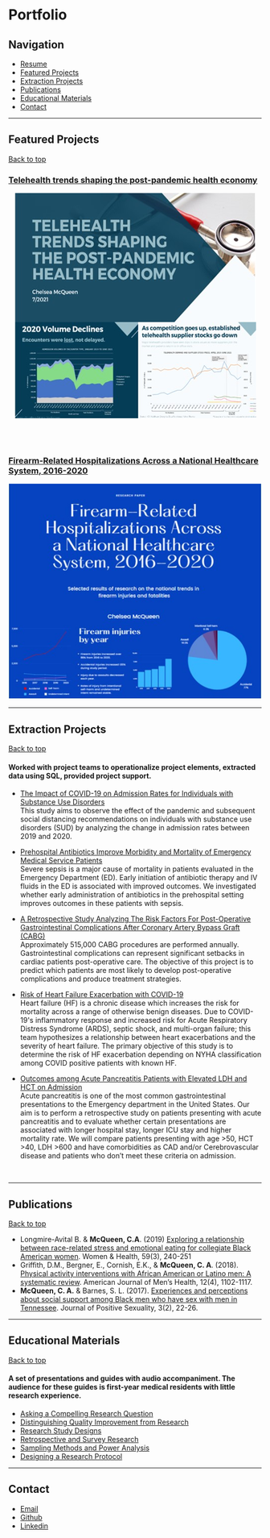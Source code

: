 # Portfolio

## Navigation
- [Resume](https://drive.google.com/file/d/1F2nVEi2Ej2ouVOcDQSaDv0Ju8z0r9qG4/view?usp=sharing)
- [Featured Projects](#featured-projects)
- [Extraction Projects](#extraction-projects)
- [Publications](#publications)
- [Educational Materials](#educational-materials)
- [Contact](#contact)
 
---


## Featured Projects
[Back to top](#portfolio)

### [Telehealth trends shaping the post-pandemic health economy](https://github.com/chelseamcqueen/2021-Telehealth-Trends#readme)


<p align="center">
<img src="images/telehealth_thumbnail.jpg?raw=true"/>
</p>


<br><br>

### [Firearm-Related Hospitalizations Across a National Healthcare System, 2016-2020](/firearm_injuries)

<p align="center">
  <img src="images/firearm_thumbnail.jpg?raw=true"/>
</p>

<!-- ---
### [Project 3](http://example.com/)

<p align="center">
<img src="images/dummy_thumbnail.jpg?raw=true"/>
</p>
 -->


---
## Extraction Projects
[Back to top](#portfolio)
#### Worked with project teams to operationalize project elements, extracted data using SQL, provided project support.

- [The Impact of COVID-19 on Admission Rates for Individuals with Substance Use Disorders](https://github.com/chelseamcqueen/Impact-of-COVID-19-on-admission-rates-for-individuals-with-substance-use-disorders)<br>
  This study aims to observe the effect of the pandemic and subsequent social distancing recommendations on individuals with substance use disorders (SUD) by analyzing the change in admission rates between 2019 and 2020.<br>
  
- [Prehospital Antibiotics Improve Morbidity and Mortality of Emergency Medical Service Patients](https://github.com/chelseamcqueen/Prehospital-Antibiotics-Improve-Outcomes-of-Emergency-Patients-with-Sepsis)<br>
  Severe sepsis is a major cause of mortality in patients evaluated in the Emergency Department (ED). Early initiation of antibiotic therapy and IV fluids in the ED is associated with improved outcomes. We investigated whether early administration of antibiotics in the
prehospital setting improves outcomes in these patients with sepsis.<br>

- [A Retrospective Study Analyzing The Risk Factors For Post-Operative Gastrointestinal Complications After Coronary Artery Bypass Graft (CABG)](https://github.com/chelseamcqueen/Post-op-Complications-after-CABG) <br>
Approximately 515,000 CABG procedures are performed annually. Gastrointestinal complications can represent significant setbacks in cardiac patients post-operative care. The objective of this project is to predict which patients  are most likely to develop post-operative complications and produce treatment strategies.<br>

- [Risk of Heart Failure Exacerbation with COVID-19](https://github.com/chelseamcqueen/COVID-19-and-Heart-Failure-Exacerbation/) <br>
Heart failure (HF) is a chronic disease which increases the risk for mortality across a range of otherwise benign diseases. Due to COVID-19's inflammatory response and increased risk for Acute Respiratory Distress Syndrome (ARDS), septic shock, and multi-organ failure; this team hypothesizes a relationship between heart exacerbations and the severity of heart failure. The primary objective of this study is to determine the risk of HF exacerbation depending on NYHA classification among COVID positive patients with known HF. <br>

- [Outcomes among Acute Pancreatitis Patients with Elevated LDH and HCT on Admission](https://github.com/chelseamcqueen/Outcomes-in-Acute-Pancreatitis-patients-with-elevated-LDH-and-HCT)<br>
  Acute pancreatitis is one of the most common gastrointestinal presentations to the Emergency department in the United States. Our aim is to perform a retrospective study on patients presenting with acute pancreatitis and to evaluate whether certain presentations are associated with longer hospital stay, longer ICU stay and higher mortality rate. We will compare patients presenting with age >50, HCT >40, LDH >600 and have comorbidities as CAD and/or Cerebrovascular disease and patients who don’t meet these criteria on admission. 
 <br>

---
## Publications
[Back to top](#portfolio)
-	Longmire-Avital B. & **McQueen, C.A**. (2019) [Exploring a relationship between race-related stress and emotional eating for collegiate Black American women](https://pubmed.ncbi.nlm.nih.gov/29920181/). Women & Health, 59(3), 240-251
-	Griffith, D.M., Bergner, E., Cornish, E.K., & **McQueen, C. A**. (2018). [Physical activity interventions with African American or Latino men: A systematic review](https://pubmed.ncbi.nlm.nih.gov/29557237/). American Journal of Men’s Health, 12(4), 1102-1117. 
-	**McQueen, C. A.** & Barnes, S. L. (2017). [Experiences and perceptions about social support among Black men who have sex with men in Tennessee](https://journalofpositivesexuality.org/wp-content/uploads/2017/07/Experiences-and-perceptions-about-social-support-among-black-men-who-have-sex-with-men-in-tennessee-McQueen-Barnes.pdf). Journal of Positive Sexuality, 3(2), 22-26. 

---
## Educational Materials
[Back to top](#portfolio)
#### A set of presentations and guides with audio accompaniment. The audience for these guides is first-year medical residents with little research experience. 

- [Asking a Compelling Research Question](/pdf/ResearchCurriculum/Asking%20Compelling%20Research%20Questions.pdf)
- [Distinguishing Quality Improvement from Research](/pdf/ResearchCurriculum/Distinguishing%20Quality%20Improvement%20%20from%20Research.pdf)
- [Research Study Designs](/pdf/ResearchCurriculum/Research%20Study%20Designs.pdf)
- [Retrospective and Survey Research](/pdf/ResearchCurriculum/Retrospective%20and%20Survey%20Research.pdf)
- [Sampling Methods and Power Analysis](/pdf/ResearchCurriculum/Sampling%20Methods%20and%20Power%20Analysis.pdf)
- [Designing a Research Protocol](/pdf/GME_Protocol_Guide.pdf)


---
## Contact

* [Email](mailto:chelsea.mcqueen@live.com)
* [Github](https://github.com/chelseamcqueen)
* [Linkedin](https://www.linkedin.com/in/chelseamcqueen/)

